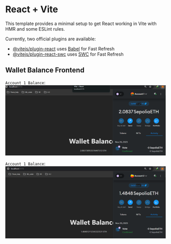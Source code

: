 # React + Vite

This template provides a minimal setup to get React working in Vite with HMR and some ESLint rules.

Currently, two official plugins are available:

- [@vitejs/plugin-react](https://github.com/vitejs/vite-plugin-react/blob/main/packages/plugin-react/README.md) uses [Babel](https://babeljs.io/) for Fast Refresh
- [@vitejs/plugin-react-swc](https://github.com/vitejs/vite-plugin-react-swc) uses [SWC](https://swc.rs/) for Fast Refresh

## Wallet Balance Frontend

`Account 1 Balance`:
![1](https://github.com/Zayed-Rahat/wallet_balance-ostad/blob/main/Images/account1.png)

`Account 1 Balance`:
![2](https://github.com/Zayed-Rahat/wallet_balance-ostad/blob/main/Images/account2.png)